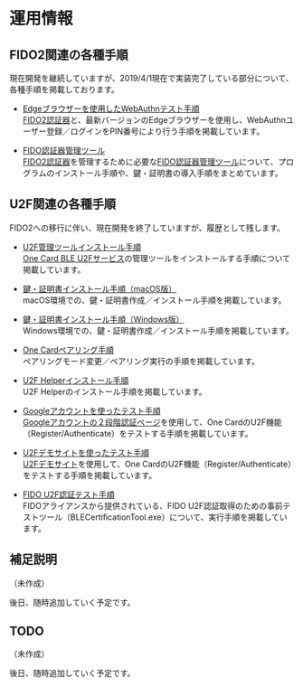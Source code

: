 # 運用情報

## FIDO2関連の各種手順

現在開発を継続していますが、2019/4/1現在で実装完了している部分について、各種手順を掲載しております。

* [Edgeブラウザーを使用したWebAuthnテスト手順](../Research/FIDO_2_0/EDGETEST.md)<br>
[FIDO2認証器](../nRF5_SDK_v15.2.0)と、最新バージョンのEdgeブラウザーを使用し、WebAuthnユーザー登録／ログインをPIN番号により行う手順を掲載しています。

* [FIDO認証器管理ツール](../MaintenanceTool/README.md)<br>
[FIDO2認証器](../nRF5_SDK_v15.2.0)を管理するために必要な[FIDO認証器管理ツール](../MaintenanceTool/README.md)について、プログラムのインストール手順や、鍵・証明書の導入手順をまとめています。

## U2F関連の各種手順

FIDO2への移行に伴い、現在開発を終了していますが、履歴として残します。

* [U2F管理ツールインストール手順](TOOL_INSTALL.md) <br>
[One Card BLE U2Fサービス](../nRF5_SDK_v13.0.0)の管理ツールをインストールする手順について掲載しています。

* [鍵・証明書インストール手順（macOS版）](INSTALL.md) <br>
macOS環境での、鍵・証明書作成／インストール手順を掲載しています。

* [鍵・証明書インストール手順（Windows版）](INSTALL_WINDOWS.md) <br>
Windows環境での、鍵・証明書作成／インストール手順を掲載しています。

* [One Cardペアリング手順](PAIRING.md) <br>
ペアリングモード変更／ペアリング実行の手順を掲載しています。

* [U2F Helperインストール手順](HELPER_INSTALL.md) <br>
U2F Helperのインストール手順を掲載しています。

* [Googleアカウントを使ったテスト手順](GOOGLEACCTEST.md)<br>
[Googleアカウントの２段階認証ページ](https://myaccount.google.com/signinoptions/two-step-verification/enroll-welcome)を使用して、One CardのU2F機能（Register/Authenticate）をテストする手順を掲載しています。

* [U2Fデモサイトを使ったテスト手順](DEMOSITETEST.md)<br>
[U2Fデモサイト](https://crxjs-dot-u2fdemo.appspot.com/)を使用して、One CardのU2F機能（Register/Authenticate）をテストする手順を掲載しています。

* [FIDO U2F認証テスト手順](CERTTEST.md) <br>
FIDOアライアンスから提供されている、FIDO U2F認証取得のための事前テストツール（BLECertificationTool.exe）について、実行手順を掲載しています。

## 補足説明

（未作成）

後日、随時追加していく予定です。

## TODO

（未作成）

後日、随時追加していく予定です。
